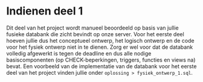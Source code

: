 # Indienen deel 1

Dit deel van het project wordt manueel beoordeeld op basis van jullie fusieke databank die zicht bevindt op onze server.
Voor het eerste deel hoeven jullie dus het conceptueel ontwerp, het logisch ontwerp en de code voor het fysiek ontwerp niet in te dienen.
Zorg er wel voor dat de databank volledig afgewerkt is tegen de deadline en dus alle nodige basiscomponenten (op CHECK-beperkingen, triggers, functies en views na) bevat.
Een voorbeeld van de implementatie van de databank voor het eerste deel van het project vinden jullie onder `oplossing > fysiek_ontwerp_1.sql`.